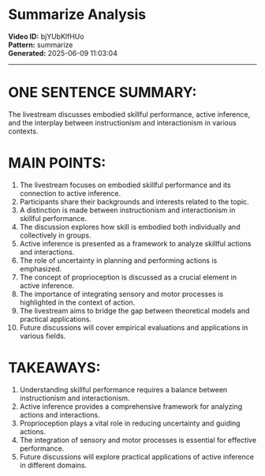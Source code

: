 # Summarize Analysis

**Video ID:** bjYUbKlfHUo  
**Pattern:** summarize  
**Generated:** 2025-06-09 11:03:04  

---

# ONE SENTENCE SUMMARY:
The livestream discusses embodied skillful performance, active inference, and the interplay between instructionism and interactionism in various contexts.

# MAIN POINTS:
1. The livestream focuses on embodied skillful performance and its connection to active inference.
2. Participants share their backgrounds and interests related to the topic.
3. A distinction is made between instructionism and interactionism in skillful performance.
4. The discussion explores how skill is embodied both individually and collectively in groups.
5. Active inference is presented as a framework to analyze skillful actions and interactions.
6. The role of uncertainty in planning and performing actions is emphasized.
7. The concept of proprioception is discussed as a crucial element in active inference.
8. The importance of integrating sensory and motor processes is highlighted in the context of action.
9. The livestream aims to bridge the gap between theoretical models and practical applications.
10. Future discussions will cover empirical evaluations and applications in various fields.

# TAKEAWAYS:
1. Understanding skillful performance requires a balance between instructionism and interactionism.
2. Active inference provides a comprehensive framework for analyzing actions and interactions.
3. Proprioception plays a vital role in reducing uncertainty and guiding actions.
4. The integration of sensory and motor processes is essential for effective performance.
5. Future discussions will explore practical applications of active inference in different domains.